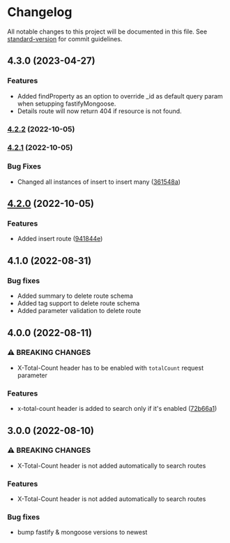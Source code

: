 # Changelog

All notable changes to this project will be documented in this file. See [standard-version](https://github.com/conventional-changelog/standard-version) for commit guidelines.

## 4.3.0 (2023-04-27)

### Features

* Added findProperty as an option to override _id as default query param when setupping fastifyMongoose.
* Details route will now return 404 if resource is not found.

### [4.2.2](https://github.com/J3573R/fastify-mongoose-rest/compare/v4.2.1...v4.2.2) (2022-10-05)

### [4.2.1](https://github.com/J3573R/fastify-mongoose-rest/compare/v4.2.0...v4.2.1) (2022-10-05)


### Bug Fixes

* Changed all instances of insert to insert many ([361548a](https://github.com/J3573R/fastify-mongoose-rest/commit/361548ad6b1c46a14ffa7aa0ad25519753737933))

## [4.2.0](https://github.com/J3573R/fastify-mongoose-rest/compare/v4.1.0...v4.2.0) (2022-10-05)


### Features

* Added insert route ([941844e](https://github.com/J3573R/fastify-mongoose-rest/commit/941844e90dc303abe6f48292a27c45e7142db490))

## 4.1.0 (2022-08-31)

### Bug fixes

* Added summary to delete route schema
* Added tag support to delete route schema
* Added parameter validation to delete route

## 4.0.0 (2022-08-11)


### ⚠ BREAKING CHANGES

* X-Total-Count header has to be enabled with `totalCount` request parameter

### Features

* x-total-count header is added to search only if it's enabled  ([72b66a1](https://github.com/J3573R/fastify-mongoose-rest/commit/72b66a180f27e8eda9a67566c2909706c33ee20c))

## 3.0.0 (2022-08-10)


### ⚠ BREAKING CHANGES

* X-Total-Count header is not added automatically to search routes

### Features

* X-Total-Count header is not added automatically to search routes

### Bug fixes
* bump fastify & mongoose versions to newest
